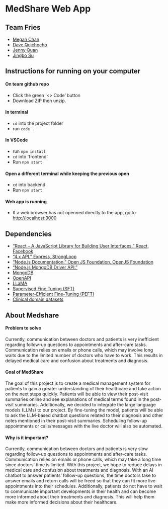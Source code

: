 # MedShare Web App

## Team Fries
- [Megan Chan](https://github.com/mgnChn)
- [Dave Quichocho](https://github/quichochodd)
- [Jenny Quan](https://github/jquan026)
- [Jingbo Su](https://github/sujingbo0217)

## Instructions for running on your computer

#### On team github repo
- Click the green ‘<> Code’ button
- Download ZIP then unzip.

#### In terminal
- `cd` into the project folder
- run `code .`

#### In VSCode
- run `npm install`
- `cd` into 'frontend'
- Run `npm start`

#### Open a different terminal while keeping the previous open
- `cd` into backend
- Run `npm start`

#### Web app is running
- If a web browser has not openned directly to the app, go to [http://localhost:3000](https://localhost:3000)

## Dependencies
- [“React – A JavaScript Library for Building User Interfaces.” React, Facebook](https://reactjs.org/)
- [“4.x API.” Express, StrongLoop](https://expressjs.com/en/4x/api.html)
- [“Node.js Documentation.” Open JS Foundation, OpenJS Foundation](https://nodejs.org/en/docs/) 
- [“Node.js MongoDB Driver API.”](https://mongodb.github.io/node-mongodb-native/3.6/api/)
- [MongoDB](https://www.mongodb.com/)
- [OpenAPI](https://swagger.io/specification/)
- [LLaMA](https://github.com/facebookresearch/llama/tree/main)
- [Supervised Fine Tuning (SFT)](https://huggingface.co/docs/trl/main/en/sft_trainer)
- [Parameter-Efficient Fine-Tuning (PEFT)](https://huggingface.co/docs/peft/index)
- [Clinical domain datasets](https://clinical-nlp.github.io/2023/resources.html)

## About Medshare

#### Problem to solve
Currently, communication between doctors and patients is very inefficient regarding follow-up questions to appointments and after-care tasks. Communication relies on emails or phone calls, which may involve long waits due to the limited number of doctors who have to work. This results in delayed medical care and confusion about treatments and diagnosis.

#### Goal of MedShare
The goal of this project is to create a medical management system for patients to gain a greater understanding of their healthcare and take action on the next steps quickly. Patients will be able to view their post-visit summaries online and see explanations of medical terms found in the post-visit summaries. Additionally, we decided to integrate the large language models (LLMs) to our project. By fine-tuning the model, patients will be able to ask the LLM-based chatbot questions related to their diagnosis and other notes mentioned in their post-visit summaries. Scheduling follow-up appointments or calls/messages with the live doctor will also be automated.

#### Why is it important?
Currently, communication between doctors and patients is very slow regarding follow-up questions to appointments and after-care tasks. Communication relies on emails or phone calls, which may take a long time since doctors’ time is limited. With this project, we hope to reduce delays in medical care and confusion about treatments and diagnosis. With an AI chatbot to answer patients’ follow-up questions, the time doctors take to answer emails and return calls will be freed so that they can fit more live appointments into their schedules. Additionally, patients do not have to wait to communicate important developments in their health and can become more informed about their treatments and diagnosis. This will help them make more informed decisions about their healthcare. 
